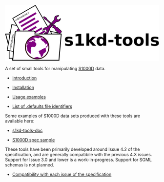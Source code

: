 ![s1kd-tools](doc/ICN-S1000DTOOLS-A-000000-A-KHZAE-00001-A-001-01.PNG)

A set of small tools for manipulating [S1000D](http://www.s1000d.org) data.

-   [Introduction](INTRO.md)

-   [Installation](INSTALL.md)

-   [Usage examples](EXAMPLE.md)

-   [List of .defaults file identifiers](DEFAULTS.md)

Some examples of S1000D data sets produced with these tools are available here:

-   [s1kd-tools-doc](http://github.com/kibook/s1kd-tools-doc)

-   [S1000D spec sample](http://github.com/kibook/S1000D)

These tools have been primarily developed around Issue 4.2 of the specification, and are generally compatibile with the previous 4.X issues. Support for Issue 3.0 and lower is a work-in-progress. Support for SGML schemas is not planned.

-   [Compatibility with each issue of the specification](COMPATIBILITY.md)
